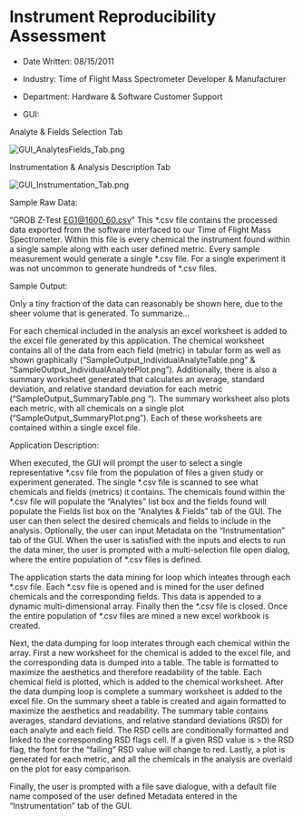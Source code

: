 # Instrument Reproducibility Assessment

*  Date Written: 08/15/2011

*  Industry: Time of Flight Mass Spectrometer Developer & Manufacturer

*  Department: Hardware & Software Customer Support

*  GUI:

Analyte & Fields Selection Tab

![GUI_AnalytesFields_Tab.png](https://github.com/kitestring/Reproducibility_08-15-2011/blob/master/Examples/GUI_AnalytesFields_Tab.png)

Instrumentation & Analysis Description Tab

![GUI_Instrumentation_Tab.png](https://github.com/kitestring/Reproducibility_08-15-2011/blob/master/Examples/GUI_Instrumentation_Tab.png)

Sample Raw Data:

“GROB Z-Test EG1@1600_60.csv” This *.csv file contains the processed data exported from the software interfaced to our Time of Flight Mass Spectrometer.  Within this file is every chemical the instrument found within a single sample along with each user defined metric.  Every sample measurement would generate a single *.csv file.  For a single experiment it was not uncommon to generate hundreds of *.csv files.

Sample Output:

Only a tiny fraction of the data can reasonably be shown here, due to the sheer volume that is generated.  To summarize… 

For each chemical included in the analysis an excel worksheet is added to the excel file generated by this application.  The chemical worksheet contains all of the data from each field (metric) in tabular form as well as shown graphically (“SampleOutput_IndividualAnalyteTable.png” & “SampleOutput_IndividualAnalytePlot.png”).  Additionally, there is also a summary worksheet generated that calculates an average, standard deviation, and relative standard deviation for each metric (“SampleOutput_SummaryTable.png “).  The summary worksheet also plots each metric, with all chemicals on a single plot (“SampleOutput_SummaryPlot.png”).  Each of these worksheets are contained within a single excel file.

Application Description:

When executed, the GUI will prompt the user to select a single representative *.csv file from the population of files a given study or experiment generated.  The single *.csv file is scanned to see what chemicals and fields (metrics) it contains.  The chemicals found within the *.csv file will populate the “Analytes” list box and the fields found will populate the Fields list box on the “Analytes & Fields” tab of the GUI.  The user can then select the desired chemicals and fields to include in the analysis.  Optionally, the user can input Metadata on the “Instrumentation” tab of the GUI.  When the user is satisfied with the inputs and elects to run the data miner, the user is prompted with a multi-selection file open dialog, where the entire population of *.csv files is defined.

The application starts the data mining for loop which inteates through each *.csv file.  Each *.csv file is opened and is mined for the user defined chemicals and the corresponding fields.   This data is appended to a dynamic multi-dimensional array.  Finally then the *.csv file is closed.  Once the entire population of *.csv files are mined a new excel workbook is created.  

Next, the data dumping for loop interates through each chemical within the array.  First a new worksheet for the chemical is added to the excel file, and the corresponding data is dumped into a table.  The table is formatted to maximize the aesthetics and therefore readability of the table.  Each chemical field is plotted, which is added to the chemical worksheet.  After the data dumping loop is complete a summary worksheet is added to the excel file.  On the summary sheet a table is created and again formatted to maximize the aesthetics and readability.  The summary table contains averages, standard deviations, and relative standard deviations (RSD) for each analyte and each field.  The RSD cells are conditionally formatted and linked to the corresponding RSD flags cell.  If a given RSD value is > the RSD flag, the font for the “failing” RSD value will change to red.  Lastly, a plot is generated for each metric, and all the chemicals in the analysis are overlaid on the plot for easy comparison.  

Finally, the user is prompted with a file save dialogue, with a default file name composed of the user defined Metadata entered in the “Instrumentation” tab of the GUI.
